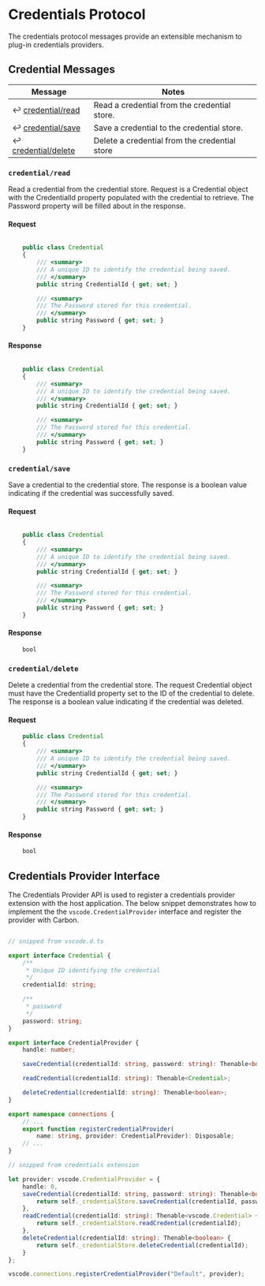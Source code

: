 # Credentials Protocol
The credentials protocol messages provide an extensible mechanism to plug-in credentials providers.

## Credential Messages

Message | Notes
--- | ---
:leftwards_arrow_with_hook: [credential/read](#credential_read) | Read a credential from the credential store.
:leftwards_arrow_with_hook: [credential/save](#credential_save) | Save a credential to the credential store.
:leftwards_arrow_with_hook: [credential/delete](#credential_delete) | Delete a credential from the credential store

### <a name="credential_read"></a>`credential/read`

Read a credential from the credential store.  Request is a Credential object with the CredentialId
property populated with the credential to retrieve.  The Password property will be filled about
in the response.

#### Request

```typescript

    public class Credential
    {
        /// <summary>
        /// A unique ID to identify the credential being saved.
        /// </summary>
        public string CredentialId { get; set; }

        /// <summary>
        /// The Password stored for this credential.
        /// </summary>
        public string Password { get; set; }
    }
```

#### Response

```typescript

    public class Credential
    {
        /// <summary>
        /// A unique ID to identify the credential being saved.
        /// </summary>
        public string CredentialId { get; set; }

        /// <summary>
        /// The Password stored for this credential.
        /// </summary>
        public string Password { get; set; }
    }
```

### <a name="credential_save"></a>`credential/save`

Save a credential to the credential store.  The response is a boolean
value indicating if the credential was successfully saved.

#### Request

```typescript

    public class Credential
    {
        /// <summary>
        /// A unique ID to identify the credential being saved.
        /// </summary>
        public string CredentialId { get; set; }

        /// <summary>
        /// The Password stored for this credential.
        /// </summary>
        public string Password { get; set; }
    }
```

#### Response

```typescript
    bool
```


### <a name="credential_delete"></a>`credential/delete`

Delete a credential from the credential store.  The request Credential object must have the
CredentialId property set to the ID of the credential to delete.  The response is a boolean
value indicating if the credential was deleted.

#### Request

```typescript
    public class Credential
    {
        /// <summary>
        /// A unique ID to identify the credential being saved.
        /// </summary>
        public string CredentialId { get; set; }

        /// <summary>
        /// The Password stored for this credential.
        /// </summary>
        public string Password { get; set; }
    }
```

#### Response

```typescript
    bool
```

## Credentials Provider Interface
The Credentials Provider API is used to register a credentials provider extension with the host application.
The below snippet demonstrates how to implement the the `vscode.CredentialProvider` interface and register
the provider with Carbon.

```typescript

// snipped from vscode.d.ts

export interface Credential {
    /**
     * Unique ID identifying the credential
     */
    credentialId: string;

    /**
     * password
     */
    password: string;
}

export interface CredentialProvider {
    handle: number;

    saveCredential(credentialId: string, password: string): Thenable<boolean>;

    readCredential(credentialId: string): Thenable<Credential>;

    deleteCredential(credentialId: string): Thenable<boolean>;
}

export namespace connections {
    // ...
    export function registerCredentialProvider(
        name: string, provider: CredentialProvider): Disposable;
    // ...
}

// snipped from credentials extension

let provider: vscode.CredentialProvider = {
    handle: 0,
    saveCredential(credentialId: string, password: string): Thenable<boolean> {
        return self._credentialStore.saveCredential(credentialId, password);
    },
    readCredential(credentialId: string): Thenable<vscode.Credential> {
        return self._credentialStore.readCredential(credentialId);
    },
    deleteCredential(credentialId: string): Thenable<boolean> {
        return self._credentialStore.deleteCredential(credentialId);
    }
};

vscode.connections.registerCredentialProvider("Default", provider);
```
